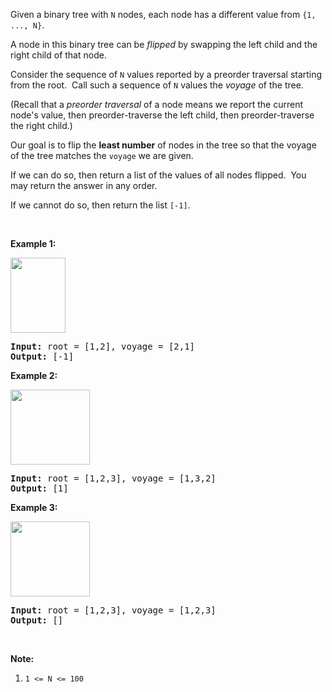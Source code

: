 <p>Given a binary tree with <code>N</code> nodes, each node has a different value from&nbsp;<code>{1, ..., N}</code>.</p>

<p>A node in this binary tree can be <em>flipped</em>&nbsp;by swapping the left child and the right child of that node.</p>

<p>Consider the sequence of&nbsp;<code>N</code> values reported by a preorder traversal starting from the root.&nbsp; Call such a sequence of <code>N</code> values the&nbsp;<em>voyage</em>&nbsp;of the tree.</p>

<p>(Recall that a <em>preorder traversal</em>&nbsp;of a node means we report the current node&#39;s value, then preorder-traverse the left child, then preorder-traverse the right child.)</p>

<p>Our goal is to flip the <strong>least number</strong> of nodes in the tree so that the voyage of the tree matches the <code>voyage</code> we are given.</p>

<p>If we can do so, then return a&nbsp;list&nbsp;of the values of all nodes flipped.&nbsp; You may return the answer in any order.</p>

<p>If we cannot do so, then return the list <code>[-1]</code>.</p>

<p>&nbsp;</p>

<div>
<p><strong>Example 1:</strong></p>

<p><strong><img alt="" src="https://assets.leetcode.com/uploads/2019/01/02/1219-01.png" style="width: 88px; height: 120px;" /></strong></p>

<pre>
<strong>Input: </strong>root = <span id="example-input-1-1">[1,2]</span>, voyage = <span id="example-input-1-2">[2,1]</span>
<strong>Output: </strong><span id="example-output-1">[-1]</span>
</pre>

<div>
<p><strong>Example 2:</strong></p>

<p><strong><img alt="" src="https://assets.leetcode.com/uploads/2019/01/02/1219-02.png" style="width: 127px; height: 120px;" /></strong></p>

<pre>
<strong>Input: </strong>root = <span id="example-input-2-1">[1,2,3]</span>, voyage = <span id="example-input-2-2">[1,3,2]</span>
<strong>Output: </strong><span id="example-output-2">[1]</span>
</pre>

<div>
<p><strong>Example 3:</strong></p>

<p><strong><img alt="" src="https://assets.leetcode.com/uploads/2019/01/02/1219-02.png" style="width: 127px; height: 120px;" /></strong></p>

<pre>
<strong>Input: </strong>root = <span id="example-input-3-1">[1,2,3]</span>, voyage = <span id="example-input-3-2">[1,2,3]</span>
<strong>Output: </strong><span id="example-output-3">[]</span>
</pre>

<p>&nbsp;</p>

<p><strong><span>Note:</span></strong></p>

<ol>
	<li><code>1 &lt;= N &lt;= 100</code></li>
</ol>
</div>
</div>
</div>
